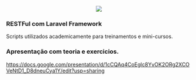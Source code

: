 <p align="center"><img src="https://laravel.com/assets/img/components/logo-laravel.svg"></p>


### RESTFul com Laravel Framework

Scripts utilizados academicamente para treinamentos e mini-cursos.

### Apresentação com teoria e exercicios.
https://docs.google.com/presentation/d/1cCQAq4CoEglc8YvOK2ORg2XCOVeNtD1_D8dneuCya1Y/edit?usp=sharing
